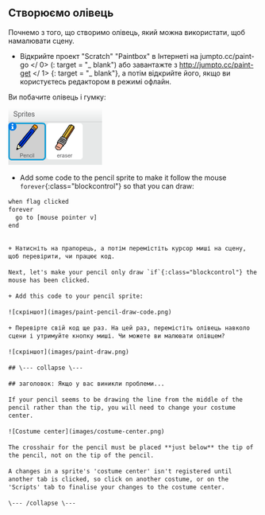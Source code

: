 ## Створюємо олівець

Почнемо з того, що створимо олівець, який можна використати, щоб намалювати сцену.

+ Відкрийте проект "Scratch" "Paintbox" в Інтернеті на  jumpto.cc/paint-go </ 0> (: target = "_ blank") або завантажте з  http://jumpto.cc/paint-get </ 1> {: target = "_ blank"}, а потім відкрийте його, якщо ви користуєтесь редактором в режимі офлайн.</li> </ul> 
    
    Ви побачите олівець і гумку:
    
    ![скріншот](images/paint-starter.png)
    
    + Add some code to the pencil sprite to make it follow the mouse `forever`{:class="blockcontrol"} so that you can draw:
    
    ```blocks
    when flag clicked
    forever
      go to [mouse pointer v]
    end
```

+ Натисніть на прапорець, а потім перемістіть курсор миші на сцену, щоб перевірити, чи працює код.

Next, let's make your pencil only draw `if`{:class="blockcontrol"} the mouse has been clicked.

+ Add this code to your pencil sprite:

![скріншот](images/paint-pencil-draw-code.png)

+ Перевірте свій код ще раз. На цей раз, перемістіть олівець навколо сцени і утримуйте кнопку миші. Чи можете ви малювати олівцем?

![скріншот](images/paint-draw.png)

## \--- collapse \---

## заголовок: Якщо у вас виникли проблеми...

If your pencil seems to be drawing the line from the middle of the pencil rather than the tip, you will need to change your costume center.

![Costume center](images/costume-center.png)

The crosshair for the pencil must be placed **just below** the tip of the pencil, not on the tip of the pencil.

A changes in a sprite's 'costume center' isn't registered until another tab is clicked, so click on another costume, or on the 'Scripts' tab to finalise your changes to the costume center.

\--- /collapse \---